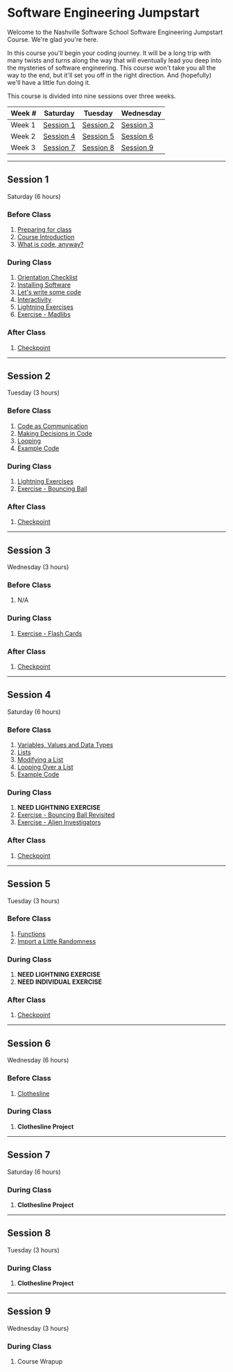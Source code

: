 # Software Engineering Jumpstart

Welcome to the Nashville Software School Software Engineering Jumpstart Course. We're glad you're here.

In this course you'll begin your coding journey. It will be a long trip with many twists and turns along the way that will eventually lead you deep into the mysteries of software engineering. This course won't take you all the way to the end, but it'll set you off in the right direction. And (hopefully) we'll have a little fun doing it.

This course is divided into nine sessions over three weeks.

| Week # | Saturday                | Tuesday                 | Wednesday               |
| ------ | ----------------------- | ----------------------- | ----------------------- |
| Week 1 | [Session 1](#session-1) | [Session 2](#session-2) | [Session 3](#session-3) |
| Week 2 | [Session 4](#session-4) | [Session 5](#session-5) | [Session 6](#session-6) |
| Week 3 | [Session 7](#session-7) | [Session 8](#session-8) | [Session 9](#session-9) |

---

## Session 1

Saturday (6 hours)

### Before Class

1. [Preparing for class](./sessions/session1/prework/prep_for_first_class.md)
1. [Course Introduction](./sessions/session1/prework/course_intro.md)
1. [What is code, anyway?](./sessions/session1/prework/what_is_code.md)

### During Class

1. [Orientation Checklist](./sessions/session1/classroom/orientation.md)
1. [Installing Software](./sessions/session1/classroom/installations.md)
1. [Let's write some code](./sessions/session1/classroom/hello_world.md)
1. [Interactivity](./sessions/session1/classroom/interactivity.md)
1. [Lightning Exercises](./sessions/session1/classroom/lightning_exercises.md)
1. [Exercise - Madlibs](./sessions/session1/classroom/exercise_madlibs.md)

### After Class

1. [Checkpoint](./sessions/session1/wrapup/checkpoint.md)

---

## Session 2

Tuesday (3 hours)

### Before Class

1. [Code as Communication](./sessions/session2/prework/code_as_communication.md)
1. [Making Decisions in Code](./sessions/session2/prework/if_statements.md)
1. [Looping](./sessions/session2/prework/while_loop.md)
1. [Example Code](./sessions/session2/prework/example.md)

### During Class

1. [Lightning Exercises](./sessions/session2/classroom/lightning_exercises.md)
1. [Exercise - Bouncing Ball](./sessions/session2/classroom/exercise_ball.md)
### After Class

1. [Checkpoint](./sessions/session2/wrapup/checkpoint.md)

---

## Session 3

Wednesday (3 hours)

### Before Class

1. N/A

### During Class

1. [Exercise - Flash Cards](./sessions/session3/classroom/exercise_flashcard.md)

### After Class

1. [Checkpoint](./sessions/session3/wrapup/checkpoint.md)

---

## Session 4

Saturday (6 hours)

### Before Class

1. [Variables, Values and Data Types](./sessions/session4/prework/data_types.md)
1. [Lists](./sessions/session4/prework/lists.md)
1. [Modifying a List](./sessions/session4/prework/advanced_lists.md)
1. [Looping Over a List](./sessions/session4/prework/for_loop.md)
1. [Example Code](./sessions/session4/prework/example.md)

### During Class

1. **NEED LIGHTNING EXERCISE**
1. [Exercise - Bouncing Ball Revisited](./sessions/session4/classroom/exercise_ball_revisited.md)
1. [Exercise - Alien Investigators](./sessions/session4/classroom/exercise_alien_investigators.md)

### After Class

1. [Checkpoint](./sessions/session4/wrapup/checkpoint.md)

---

## Session 5

Tuesday (3 hours)

### Before Class

1. [Functions](./sessions/session5/prework/functions.md)
1. [Import a Little Randomness](./sessions/session5/prework/import_random.md)

### During Class

1. **NEED LIGHTNING EXERCISE**
1. **NEED INDIVIDUAL EXERCISE**

### After Class

1. [Checkpoint](./sessions/session5/wrapup/checkpoint.md)

---

## Session 6

Wednesday (6 hours)

### Before Class

1. [Clothesline](./projects/clothesline/clothesline.md)

### During Class

1. **Clothesline Project**

---

## Session 7

Saturday (6 hours)

### During Class

1. **Clothesline Project**

---

## Session 8

Tuesday (3 hours)

### During Class

1. **Clothesline Project**

---

## Session 9

Wednesday (3 hours)

### During Class

1. Course Wrapup

